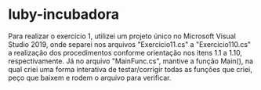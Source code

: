 # luby-incubadora

Para realizar o exercício 1, utilizei um projeto único no Microsoft Visual Studio 2019, onde separei nos arquivos "Exercicio11.cs" a "Exercicio110.cs" a realização dos procedimentos conforme orientação nos itens 1.1 a 1.10, respectivamente. Já no arquivo "MainFunc.cs", mantive a função Main(), na qual criei uma forma interativa de testar/corrigir todas as funções que criei, peço que baixem e rodem o arquivo para verificar.
